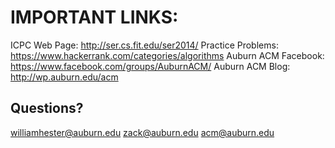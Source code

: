 IMPORTANT LINKS:
================
ICPC Web Page:		http://ser.cs.fit.edu/ser2014/
Practice Problems:	https://www.hackerrank.com/categories/algorithms
Auburn ACM Facebook:	https://www.facebook.com/groups/AuburnACM/
Auburn ACM Blog:	http://wp.auburn.edu/acm

Questions?
----------
williamhester@auburn.edu
zack@auburn.edu
acm@auburn.edu